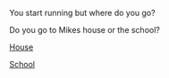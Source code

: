 You start running but where do you go? 

Do you go to Mikes house or the school?

[House](house.md)  

[School](school.md)